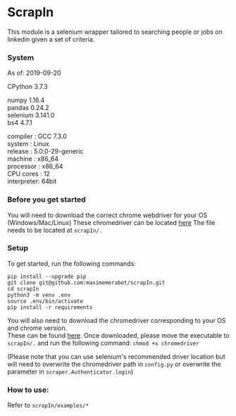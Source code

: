 # ScrapIn
This module is a selenium wrapper tailored to searching people or jobs on linkedin given a set of criteria.

### System


As of: 2019-09-20 

CPython 3.7.3  

numpy 1.16.4\
pandas 0.24.2\
selenium 3.141.0\
bs4 4.7.1

compiler   : GCC 7.3.0\
system     : Linux\
release    : 5.0.0-29-generic\
machine    : x86_64\
processor  : x86_64\
CPU cores  : 12\
interpreter: 64bit


### Before you get started
You will need to download the correct chrome webdriver for your OS (Windows/Mac/Linux)
These chromedriver can be located [here](https://sites.google.com/a/chromium.org/chromedriver/downloads)
The file needs to be located at ```scrapIn/.```

### Setup
To get started, run the following commands:

```
pip install --upgrade pip
git clone git@github.com:maximemerabet/scrapIn.git
cd scrapIn
python3 -m venv .env
source .env/bin/activate
pip install -r requirements
```

You will also need to download the chromedriver corresponding to your OS and chrome version.\
These can be found [here](https://sites.google.com/a/chromium.org/chromedriver/downloads).
Once downloaded, please move the executable to `scrapIn/.` and run the following command: `chmod +x chromedriver`

(Please note that you can use selenium's recommended driver location but will need to overwrite the chromedriver path in `config.py` or overwrite the parameter in `scraper.Authenticator.login`)

 


### How to use:
Refer to `scrapIn/examples/*`


